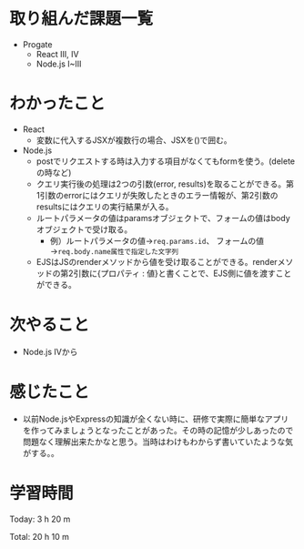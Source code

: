 # 取り組んだ課題一覧
- Progate
	- React III, IV
	- Node.js I~III

# わかったこと
- React
	- 変数に代入するJSXが複数行の場合、JSXを()で囲む。
- Node.js
	- postでリクエストする時は入力する項目がなくてもformを使う。(deleteの時など)
	- クエリ実行後の処理は2つの引数(error, results)を取ることができる。第1引数のerrorにはクエリが失敗したときのエラー情報が、第2引数のresultsにはクエリの実行結果が入る。
	- ルートパラメータの値はparamsオブジェクトで、フォームの値はbodyオブジェクトで受け取る。
		- 例）ルートパラメータの値→`req.params.id`、 フォームの値→`req.body.name属性で指定した文字列`
	- EJSはJSのrenderメソッドから値を受け取ることができる。renderメソッドの第2引数に{プロパティ : 値}と書くことで、EJS側に値を渡すことができる。
# 次やること
- Node.js IVから
# 感じたこと
- 以前Node.jsやExpressの知識が全くない時に、研修で実際に簡単なアプリを作ってみましょうとなったことがあった。その時の記憶が少しあったので問題なく理解出来たかなと思う。当時はわけもわからず書いていたような気がする。。
# 学習時間
Today: 3 h 20 m

Total: 20 h 10 m
